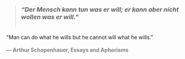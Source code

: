 > ### *“Der Mensch kann tun was er will; er kann aber nicht wollen was er will.*" <br/><br/>
"Man can do what he wills but he cannot will what he wills.”
<br/><br/>
<span style="color: grey;">**― Arthur Schopenhauer, Essays and Aphorisms**</span>
